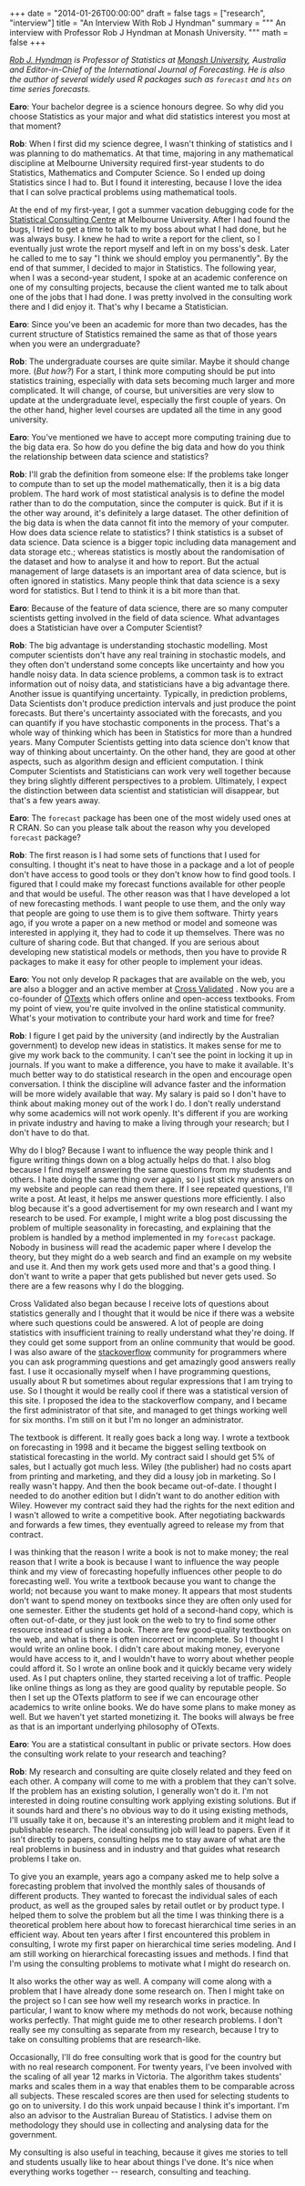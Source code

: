 +++
date = "2014-01-26T00:00:00"
draft = false
tags = ["research", "interview"]
title = "An Interview With Rob J Hyndman"
summary = """
An interview with Professor Rob J Hyndman at Monash University.
"""
math = false
+++

*[Rob J. Hyndman](http://robjhyndman.com/) is Professor of Statistics at 
[Monash University](http://www.monash.edu/), Australia and Editor-in-Chief of the
International Journal of Forecasting. He is also the author of several widely
used R packages such as `forecast` and `hts` on time series forecasts.*

**Earo**: Your bachelor degree is a science honours degree. So why did you choose
Statistics as your major and what did statistics interest you most at that moment?

**Rob**: When I first did my science degree, I wasn't thinking of statistics and
I was planning to do mathematics. At that time, majoring in any mathematical discipline at 
Melbourne University required first-year students to do Statistics, Mathematics and 
Computer Science. So I ended up doing Statistics since I had to. But I found it
interesting, because I love the idea that I can solve practical problems using
mathematical tools. 

At the end of my first-year, I got a summer vacation debugging 
code for the  [Statistical Consulting Centre](http://www.scc.ms.unimelb.edu.au/) 
at Melbourne University. After I had found the bugs, I tried to get a time to talk
to my boss about what I had done, but he was always busy. I knew he had to write a report
for the client, so I eventually just wrote the report myself and left in on my boss's desk.
Later he called to me to say "I think we should employ you permanently". By the end of that 
summer, I decided to major in Statistics. The following year, when I was a second-year student,
I spoke at an academic conference on one of my consulting projects, because the client wanted me 
to talk about one of the jobs that I had done. I was pretty involved in the consulting
work there and I did enjoy it. That's why I became a Statistician.

**Earo**: Since you've been an academic for more than two decades, has the current
structure of Statistics remained the same as that of those years when you were
an undergraduate?

**Rob**: The undergraduate courses are quite similar. Maybe it should change more. (*But how?*) 
For a start, I think more computing should be put into statistics training, especially
with data sets becoming much larger and more complicated. It will change, of course,
but universities are very slow to update at the undergraduate level, especially the first
couple of years. On the other hand, higher level courses are updated all the time in any good university. 

**Earo**: You've mentioned we have to accept more computing training due to
the big data era. So how do you define the big data and how do you think the
relationship between data science and statistics?

**Rob**: I'll grab the definition from someone else: If the problems take longer
to compute than to set up the model mathematically, then it is a big data
problem. The hard work of most statistical analysis is to define the model
rather than to do the computation, since the computer is quick. But if it is the
other way around, it's definitely a large dataset. The other definition of 
the big data is when the data cannot fit into the memory of your computer. How does data science 
relate to statistics? I think statistics is a subset of data science. Data 
science is a bigger topic including data management and data storage etc.; 
whereas statistics is mostly about the randomisation of the dataset and how 
to analyse it and how to report. But the actual management of large datasets
is an important area of data science, but is often ignored in statistics. 
Many people think that data science is a sexy word for statistics. But I tend 
to think it is a bit more than that.

**Earo**: Because of the feature of data science, there are so many computer
scientists getting involved in the field of data science. What advantages does a Statistician
have over a Computer Scientist?

**Rob**: The big advantage is understanding stochastic modelling. Most computer
scientists don't have any real training in stochastic models, and they often 
don't understand some concepts like uncertainty and how you handle noisy data.
In data science problems, a common task is to extract information 
out of noisy data, and statisticians have a big advantage there. Another issue
is quantifying uncertainty. Typically, in prediction problems, Data Scientists 
don't produce prediction intervals and just produce the point forecasts. 
But there's uncertainty associated with the forecasts, and you can quantify if you have stochastic 
components in the process. That's a whole way of thinking which has been in 
Statistics for more than a hundred years. Many Computer Scientists getting into 
data science don't know that way of thinking about uncertainty. On the other hand, they are good at 
other aspects, such as algorithm design and efficient computation. I think Computer 
Scientists and Statisticians can work very well together because they bring slightly 
different perspectives to a problem. Ultimately, I expect the distinction between 
data scientist and statistician will disappear, but that's a few years away.

**Earo**: The `forecast` package has been one of the most widely used ones at R
CRAN. So can you please talk about the reason why you developed `forecast` package?

**Rob**: The first reason is I had some sets of functions that I used for consulting. 
I thought it's neat to have those in a package and a lot of people don't have access 
to good tools or they don't know how to find good tools. I figured that I could make my
forecast functions available for other people and that would be useful. The other 
reason was that I have developed a lot of new forecasting methods. I want people
to use them, and the only way that people are going to use them is to give them software. 
Thirty years ago, if you wrote a paper on a new method or model and someone was interested in applying it, 
they had to code it up themselves. There was no culture of sharing code. But that changed. If you are 
serious about developing new statistical models or methods, then you have to provide R packages to make
it easy for other people to implement your ideas.

**Earo**: You not only develop R packages that are available on the web, you are
also a blogger and an active member at [Cross Validated](http://stats.stackexchange.com/) . 
Now you are a co-founder of [OTexts](https://www.otexts.org/) which offers online 
and open-access textbooks. From my point of view, you're quite involved in the 
online statistical community. What's your motivation to contribute your hard work 
and time for free?

**Rob**: I figure I get paid by the university (and indirectly by the Australian government)
to develop new ideas in statistics. It makes sense for me to give my work back to the community. 
I can't see the point in locking it up in journals. If you want to make a difference, 
you have to make it available. It's much better way to do statistical 
research in the open and encourage open conversation. I think the discipline 
will advance faster and the information will be more widely available that way. 
My salary is paid so I don't have to think about making money out of the work I do. 
I don't really understand why some academics will not work openly.
It's different if you are working in private industry and having to make
a living through your research; but I don't have to do that. 

Why do I blog? Because I want to influence the way people think and I figure 
writing things down on a blog actually helps do that. I also blog because I
find myself answering the same questions from my students and others. I hate
doing the same thing over again, so I just stick my answers on my website
and people can read them there. If I see repeated questions, I'll write a post. 
At least, it helps me answer questions more efficiently. I 
also blog because it's a good advertisement for my own research and I 
want my research to be used. For example, I might write a blog post discussing 
the problem of multiple seasonality in forecasting, and explaining that the problem
is handled by a method implemented in my `forecast` package. Nobody in business 
will read the academic paper where I develop the theory, but they might do a 
web search and find an example on my website and use it. And then my work gets used more and
that's a good thing. I don't want to write a paper that gets published but never
gets used. So there are a few reasons why I do the blogging. 

Cross Validated also began because I receive lots of questions about statistics generally
and I thought that it would be nice if there was a website where such questions
could be answered. A lot of people are doing statistics with insufficient training
to really understand what they're doing. If they could get some support from an
online community that would be good. I was also aware of the [stackoverflow](http://stackoverflow.com/) community
for programmers where you can ask programming questions and get amazingly good answers
really fast. I use it occasionally myself when I have programming questions, usually
about R but sometimes about regular expressions that I am trying to use. 
So I thought it would be really cool if there was a statistical version of this
site. I proposed the idea to the stackoverflow company, and I became the first administrator 
of that site, and managed to get things working well for six months. 
I'm still on it but I'm no longer an administrator.

The textbook is different. It really goes back a long way. I wrote a textbook on 
forecasting in 1998 and it became the biggest selling textbook on statistical forecasting in the world. 
My contract said I should get 5% of sales, but I actually got much less. Wiley (the publisher)
had no costs apart from printing and marketing, and they did a lousy 
job in marketing.  So I really wasn't happy. And then the book became out-of-date. I 
thought I needed to do another edition but I didn't want to do another edition with Wiley. 
However my contract said they had the rights for the next edition and I wasn't allowed 
to write a competitive book. After negotiating backwards and forwards a few times, they eventually agreed 
to release my from that contract. 

I was thinking that the reason I write a book 
is not to make money; the real reason that I write a book is because I want to 
influence the way people think and my view of forecasting hopefully influences 
other people to do forecasting well. You write a textbook because you want to change the world; not because you 
want to make money. It appears that most students don't want to spend money on
textbooks since they are often only used for one semester. Either the students get hold of a second-hand 
copy, which is often out-of-date, or they just look on the web to try to find some 
other resource instead of using a book. There are few good-quality textbooks on the 
web, and what is there is often incorrect or incomplete. So I thought I would write
an online book. I didn't care about making money, everyone would have access 
to it, and I wouldn't have to worry about whether people could afford it. So I wrote
an online book and it quickly became very widely used. As I put chapters online, they 
started receiving a lot of traffic. People like online things as long as they are 
good quality by reputable people. So then I set up the OTexts platform to see if we can encourage 
other academics to write online books. We do have some plans to make money as well. But
we haven't yet started monetizing it. The books will always be free as that is an important
underlying philosophy of OTexts.

**Earo**: You are a statistical consultant in public or private sectors. How does
the consulting work relate to your research and teaching?

**Rob**: My research and consulting are quite closely related and they feed on
each other. A company will come to me with a problem that they can't solve.
If the problem has an existing solution, I generally won't do it. I'm not 
interested in doing routine consulting work applying existing solutions. 
But if it sounds hard and there's no obvious way to do it using existing methods, 
I'll usually take it on, because it's an interesting problem and it might
lead to publishable research. The ideal consulting job will lead to papers. 
Even if it isn't directly to 
papers, consulting helps me to stay aware of what are the real problems in business 
and in industry and that guides what research problems I take on. 

To give you an example, years ago a company asked me to help solve a forecasting
problem that involved the monthly sales of thousands of different products. They wanted to forecast 
the individual sales of each product, as well as the grouped sales by retail outlet or by product type.
I helped them to 
solve the problem but all the time I was thinking there is a theoretical 
problem here about how to forecast hierarchical time series in an efficient way.
About ten years after I first encountered this problem in consulting, I wrote my first paper on 
hierarchical time series modeling. And I am still working on hierarchical forecasting issues and methods.
I find that I'm using the consulting problems to motivate what I might do research on. 

It also works the other way as well. A company will come along with a problem that
I have already done some research on. Then I might take on the project so I can
see how well my research works in practice. In particular, I want to know where 
my methods do not work, because nothing works perfectly. That might guide me to other 
research problems. I don't really see my consulting as separate from my research, 
because I try to take on consulting problems that are research-like. 

Occasionally, I'll do free consulting work that is good for the country but with no real
research component. For twenty years, I've been involved with the scaling of all year 12 
marks in Victoria. The algorithm takes students' marks and scales them in a way that 
enables them to be comparable across all subjects. These rescaled scores are then used for 
selecting students to go on to university. I do this work unpaid because I think it's important. 
I'm also an advisor to the Australian Bureau of Statistics. I advise them on methodology 
they should use in collecting and analysing data for the government.

My consulting is also useful in teaching, because it gives me stories to tell and students usually like to
hear about things I've done. It's nice when everything works together -- research, consulting and teaching.

